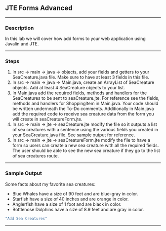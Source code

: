 ## JTE Forms Advanced
---
### Description

In this lab we will cover how add forms to your web application using Javalin and JTE.

---
### Steps

1. In src -> main -> java -> objects, add your fields and getters to your SeaCreature.java file. Make sure to have at least 3 fields in this file. 
2. In src -> main -> java -> Main.java, create an ArrayList of SeaCreature objects. Add at least 4 SeaCreature objects to your list.
3. In Main.java add the required fields, methods and handlers for the SeaCreatures to be sent to seaCreature.jte. For reference see the fields, methods and handlers for ShoppingItem in Main.java. Your code should be written underneath the To-Do comments. Additionally in Main.java add the required code to receive sea creature data from the form you will create in seaCreatureForm.jte.
4. In src -> main -> jte -> seaCreature.jte modify the file so it outputs a list of sea creatures with a sentence using the various fields you created in your SeaCreature.java file. See sample output for reference.
5. In src -> main -> jte -> seaCreatureForm.jte modify the file to have a form so users can create a new sea creature with all the required fields. The user should be able to see the new sea creature if they go to the list of sea creatures route.


---
### Sample Output
Some facts about my favorite sea creatures:
* Blue Whales have a size of 90 feet and are blue-gray in color.
* Starfish have a size of 40 inches and are orange in color.
* Anglerfish have a size of 1 foot and are black in color.
* Bottlenose Dolphins have a size of 8.9 feet and are gray in color.
```java
"Add Sea Creatures"
```
---
